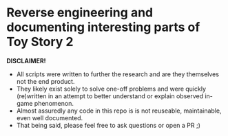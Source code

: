 # Reverse engineering and documenting interesting parts of Toy Story 2

**DISCLAIMER!**

* All scripts were written to further the research and are they themselves not the end product.
* They likely exist solely to solve one-off problems and were quickly (re)written in an attempt to better understand or explain observed in-game phenomenon.
* Almost assuredly any code in this repo is is not reuseable, maintainable, even well documented.
* That being said, please feel free to ask questions or open a PR ;)